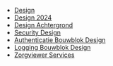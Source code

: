 <ul>
    <li><a href="design.html">Design</a></li>
    <li><a href="design2.html">Design 2024</a></li>
    <li><a href="design-background.html">Design Achtergrond</a></li>
    <li><a href="design-security.html">Security Design</a></li>
    <li><a href="design-authenticatie.html">Authenticatie Bouwblok Design</a></li>
    <li><a href="design-logging.html">Logging Bouwblok Design</a></li>
    <li><a href="zorgviewer-services.html">Zorgviewer Services</a></li>
</ul>